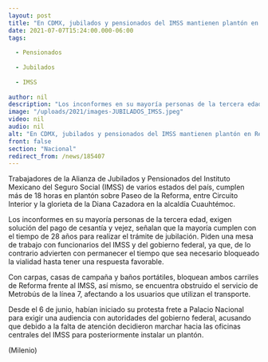 ```yaml
---
layout: post
title: "En CDMX, jubilados y pensionados del IMSS mantienen plantón en Reforma. "
date: 2021-07-07T15:24:00.000-06:00
tags:
  
  - Pensionados
  
  - Jubilados
  
  - IMSS
  
author: nil
description: "Los inconformes en su mayoría personas de la tercera edad, exigen solución del pago de cesantía y vejez, señalan que la mayoría cumplen con el tiempo de 28 años para realizar el trámite de jubilación."
image: "/uploads/2021/images-JUBILADOS_IMSS.jpeg"
video: nil
audio: nil
alt: "En CDMX, jubilados y pensionados del IMSS mantienen plantón en Reforma. "
front: false
section: "Nacional"
redirect_from: /news/185407
---
```




Trabajadores de la Alianza de Jubilados y Pensionados del Instituto Mexicano del Seguro Social (IMSS) de varios estados del país, cumplen más de 18 horas en plantón sobre Paseo de la Reforma, entre Circuito Interior y la glorieta de la Diana Cazadora en la alcaldía Cuauhtémoc.

Los inconformes en su mayoría personas de la tercera edad, exigen solución del pago de cesantía y vejez, señalan que la mayoría cumplen con el tiempo de 28 años para realizar el trámite de jubilación. Piden una mesa de trabajo con funcionarios del IMSS y del gobierno federal, ya que, de lo contrario advierten con permanecer el tiempo que sea necesario bloqueado la vialidad hasta tener una respuesta favorable.  

Con carpas, casas de campaña y baños portátiles, bloquean ambos carriles de Reforma frente al IMSS, así mismo, se encuentra obstruido el servicio de Metrobús de la línea 7, afectando a los usuarios que utilizan el transporte. 

 Desde el 6 de junio, habían iniciado su protesta frete a Palacio Nacional para exigir una audiencia con autoridades del gobierno federal, acusando que debido a la falta de atención decidieron marchar hacia las oficinas centrales del IMSS para posteriormente instalar un plantón. 

(Milenio)  

